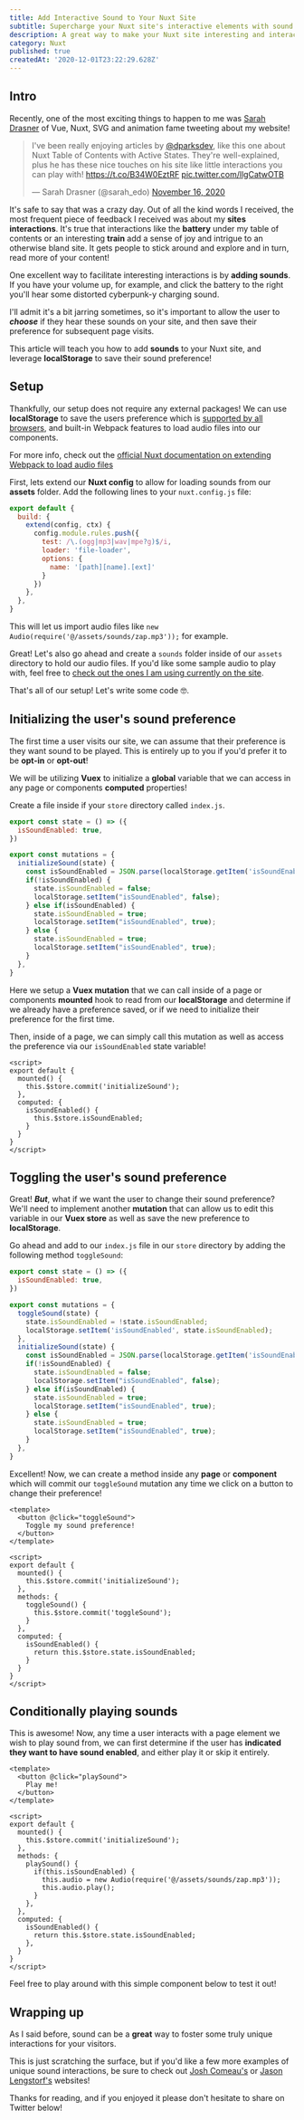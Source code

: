 ```yaml
---
title: Add Interactive Sound to Your Nuxt Site
subtitle: Supercharge your Nuxt site's interactive elements with sound!
description: A great way to make your Nuxt site interesting and interactive is to add sounds! This tutorial will teach you how to add optional sound to your Nuxt site when a user interacts with something. 
category: Nuxt
published: true
createdAt: '2020-12-01T23:22:29.628Z'
---
```


## Intro

Recently, one of the most exciting things to happen to me was [Sarah Drasner](https://twitter.com/sarah_edo) of Vue, Nuxt, SVG and animation fame tweeting about my website!

<blockquote class="twitter-tweet"><p lang="en" dir="ltr">I&#39;ve been really enjoying articles by <a href="https://twitter.com/dparksdev?ref_src=twsrc%5Etfw">@dparksdev</a>, like this one about Nuxt Table of Contents with Active States. They&#39;re well-explained, plus he has these nice touches on his site like little interactions you can play with! <a href="https://t.co/B34W0EztRF">https://t.co/B34W0EztRF</a> <a href="https://t.co/llgCatwOTB">pic.twitter.com/llgCatwOTB</a></p>&mdash; Sarah Drasner (@sarah_edo) <a href="https://twitter.com/sarah_edo/status/1328369184598749184?ref_src=twsrc%5Etfw">November 16, 2020</a></blockquote> <script async src="https://platform.twitter.com/widgets.js" charset="utf-8"></script>

It's safe to say that was a crazy day. Out of all the kind words I received, the most frequent piece of feedback I received was about my **sites interactions**. It's true that interactions like the **battery** under my table of contents or an interesting **train** add a sense of joy and intrigue to an otherwise bland site. It gets people to stick around and explore and in turn, read more of your content!

One excellent way to facilitate interesting interactions is by **adding sounds**. If you have your volume up, for example, and click the battery to the right you'll hear some distorted cyberpunk-y charging sound. 

I'll admit it's a bit jarring sometimes, so it's important to allow the user to ***choose*** if they hear these sounds on your site, and then save their preference for subsequent page visits.

This article will teach you how to add **sounds** to your Nuxt site, and leverage **localStorage** to save their sound preference!

## Setup

Thankfully, our setup does not require any external packages! We can use **localStorage** to save the users preference which is [supported by all browsers](https://developer.mozilla.org/en-US/docs/Web/API/Window/localStorage), and built-in Webpack features to load audio files into our components. 

<info-box>
For more info, check out the <a rel="noopener noreferrer" target="_blank" href="https://nuxtjs.org/faq/webpack-audio-files/">official Nuxt documentation on extending Webpack to load audio files</a>
</info-box>

First, lets extend our **Nuxt config** to allow for loading sounds from our **assets** folder. Add the following lines to your `nuxt.config.js` file:

```javascript
export default {
  build: {
    extend(config, ctx) {
      config.module.rules.push({
        test: /\.(ogg|mp3|wav|mpe?g)$/i,
        loader: 'file-loader',
        options: {
          name: '[path][name].[ext]'
        }
      })
    },
  },
}
```

This will let us import audio files like `new Audio(require('@/assets/sounds/zap.mp3'));` for example.

Great! Let's also go ahead and create a `sounds` folder inside of our `assets` directory to hold our audio files. If you'd like some sample audio to play with, feel free to [check out the ones I am using currently on the site](https://github.com/DavidTParks/dev-portfolio-2.0/tree/master/assets/sounds).

That's all of our setup! Let's write some code 🤓.

## Initializing the user's sound preference

The first time a user visits our site, we can assume that their preference is they want sound to be played. This is entirely up to you if you'd prefer it to be **opt-in** or **opt-out**!

We will be utilizing **Vuex** to initialize a **global** variable that we can access in any page or components **computed** properties!

Create a file inside if your `store` directory called `index.js`.

```javascript
export const state = () => ({
  isSoundEnabled: true,
})

export const mutations = {
  initializeSound(state) {
    const isSoundEnabled = JSON.parse(localStorage.getItem('isSoundEnabled'));
    if(!isSoundEnabled) {
      state.isSoundEnabled = false;
      localStorage.setItem("isSoundEnabled", false);
    } else if(isSoundEnabled) {
      state.isSoundEnabled = true;
      localStorage.setItem("isSoundEnabled", true);
    } else {
      state.isSoundEnabled = true;
      localStorage.setItem("isSoundEnabled", true);
    }
  },
}
```

Here we setup a **Vuex mutation** that we can call inside of a page or components **mounted** hook to read from our **localStorage** and determine if we already have a preference saved, or if we need to initialize their preference for the first time.

Then, inside of a page, we can simply call this mutation as well as access the preference via our `isSoundEnabled` state variable!

```vue
<script>
export default {
  mounted() {
    this.$store.commit('initializeSound');
  },
  computed: {
    isSoundEnabled() {
      this.$store.isSoundEnabled;
    }
  }
}
</script>
```

## Toggling the user's sound preference

Great! ***But***, what if we want the user to change their sound preference? We'll need to implement another **mutation** that can allow us to edit this variable in our **Vuex store** as well as save the new preference to **localStorage**.

Go ahead and add to our `index.js` file in our `store` directory by adding the following method `toggleSound`:

```javascript
export const state = () => ({
  isSoundEnabled: true,
})

export const mutations = {
  toggleSound(state) {
    state.isSoundEnabled = !state.isSoundEnabled;
    localStorage.setItem('isSoundEnabled', state.isSoundEnabled);
  },
  initializeSound(state) {
    const isSoundEnabled = JSON.parse(localStorage.getItem('isSoundEnabled'));
    if(!isSoundEnabled) {
      state.isSoundEnabled = false;
      localStorage.setItem("isSoundEnabled", false);
    } else if(isSoundEnabled) {
      state.isSoundEnabled = true;
      localStorage.setItem("isSoundEnabled", true);
    } else {
      state.isSoundEnabled = true;
      localStorage.setItem("isSoundEnabled", true);
    }
  },
}
```

Excellent! Now, we can create a method inside any **page** or **component** which will commit our `toggleSound` mutation any time we click on a button to change their preference!

```vue
<template>
  <button @click="toggleSound">
    Toggle my sound preference!
  </button>
</template>

<script>
export default {
  mounted() {
    this.$store.commit('initializeSound');
  },
  methods: {
    toggleSound() {
      this.$store.commit('toggleSound');
    }
  },
  computed: {
    isSoundEnabled() {
      return this.$store.state.isSoundEnabled;
    }
  }
}
</script>
```

## Conditionally playing sounds

This is awesome! Now, any time a user interacts with a page element we wish to play sound from, we can first determine if the user has **indicated they want to have sound enabled**, and either play it or skip it entirely.

```vue
<template>
  <button @click="playSound">
    Play me!
  </button>
</template>

<script>
export default {
  mounted() {
    this.$store.commit('initializeSound');
  },
  methods: {
    playSound() {
      if(this.isSoundEnabled) { 
        this.audio = new Audio(require('@/assets/sounds/zap.mp3'));
        this.audio.play();
      }
    },
  },
  computed: {
    isSoundEnabled() {
      return this.$store.state.isSoundEnabled;
    },
  }
}
</script>
```

Feel free to play around with this simple component below to test it out!

<simple-sound-toggle></simple-sound-toggle>

## Wrapping up

As I said before, sound can be a **great** way to foster some truly unique interactions for your visitors. 

This is just scratching the surface, but if you'd like a few more examples of unique sound interactions, be sure to check out [Josh Comeau's](https://www.joshwcomeau.com/) or [Jason Lengstorf's](https://www.jason.af/) websites!

Thanks for reading, and if you enjoyed it please don't hesitate to share on Twitter below!